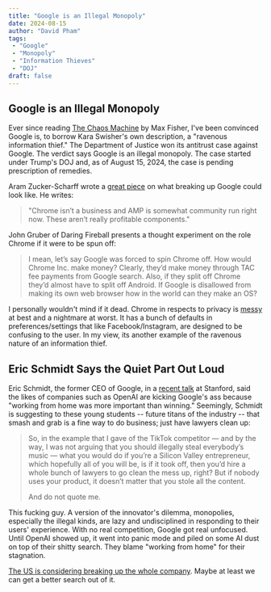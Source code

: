 ```yaml
---
title: "Google is an Illegal Monopoly"
date: 2024-08-15
author: "David Pham"
tags:
 - "Google"
 - "Monopoly"
 - "Information Thieves"
 - "DOJ"
draft: false
---
```


## Google is an Illegal Monopoly

Ever since reading [The Chaos Machine](https://bookshop.org/a/9695/9780316703321) by Max Fisher, I've been convinced Google is, to borrow Kara Swisher's own description, a "ravenous information thief." The Department of Justice won its antitrust case against Google. The verdict says Google is an illegal monopoly. The case started under Trump's DOJ and, as of August 15, 2024, the case is pending prescription of remedies.

Aram Zucker-Scharff wrote a [great piece](https://www.schizochronotopia.com/p/a-brief-list-of-business-units-google) on what breaking up Google could look like. He writes:
>"Chrome isn’t a business and AMP is somewhat community run right now. These aren’t really profitable components."

John Gruber of Daring Fireball presents a thought experiment on the role Chrome if it were to be spun off:
>I mean, let’s say Google was forced to spin Chrome off. How would Chrome Inc. make money? Clearly, they’d make money through TAC fee payments from Google search. Also, if they split off Chrome they’d almost have to split off Android. If Google is disallowed from making its own web browser how in the world can they make an OS?

I personally wouldn't mind if it dead. Chrome in respects to privacy is [messy](https://www.techradar.com/computing/browsers/is-google-chrome-violating-your-privacy-scary-new-notification-spooks-users-heres-what-you-can-do) at best and a nightmare at worst. It has a bunch of defaults in preferences/settings that like Facebook/Instagram, are designed to be confusing to the user. In my view, its another example of the ravenous nature of an information thief.

## Eric Schmidt Says the Quiet Part Out Loud

Eric Schmidt, the former CEO of Google, in a [recent talk](https://www.theverge.com/2024/8/14/24220658/google-eric-schmidt-stanford-talk-ai-startups-openai) at Stanford, said the likes of companies such as OpenAI are kicking Google's ass because "working from home was more important than winning." Seemingly, Schmidt is suggesting to these young students -- future titans of the industry -- that smash and grab is a fine way to do business; just have lawyers clean up:
> So, in the example that I gave of the TikTok competitor — and by the way, I was not arguing that you should illegally steal everybody’s music — what you would do if you’re a Silicon Valley entrepreneur, which hopefully all of you will be, is if it took off, then you’d hire a whole bunch of lawyers to go clean the mess up, right? But if nobody uses your product, it doesn’t matter that you stole all the content.
>
> And do not quote me.

This fucking guy. A version of the innovator's dilemma, monopolies, especially the illegal kinds, are lazy and undisciplined in responding to their users' experience. With no real competition, Google got real unfocused. Until OpenAI showed up, it went into panic mode and piled on some AI dust on top of their shitty search. They blame "working from home" for their stagnation.

[The US is considering breaking up the whole company](https://www.nytimes.com/2024/08/13/technology/google-monopoly-antitrust-justice-department.html). Maybe at least we can get a better search out of it.

